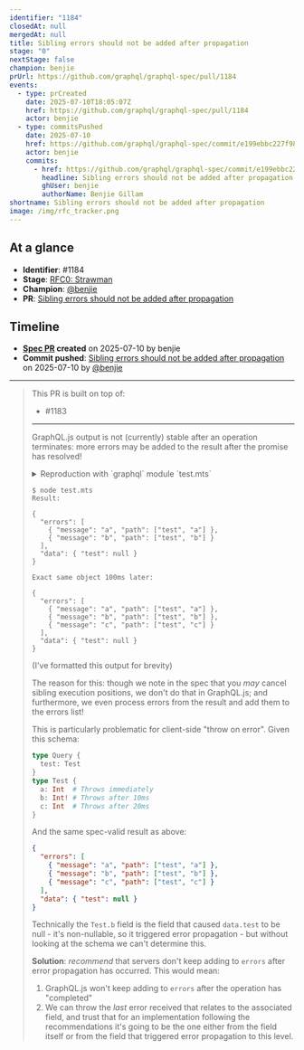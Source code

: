 ```yaml
---
identifier: "1184"
closedAt: null
mergedAt: null
title: Sibling errors should not be added after propagation
stage: "0"
nextStage: false
champion: benjie
prUrl: https://github.com/graphql/graphql-spec/pull/1184
events:
  - type: prCreated
    date: 2025-07-10T18:05:07Z
    href: https://github.com/graphql/graphql-spec/pull/1184
    actor: benjie
  - type: commitsPushed
    date: 2025-07-10
    href: https://github.com/graphql/graphql-spec/commit/e199ebbc227f98d1eb8bd46245e4d51f57e86d28
    actor: benjie
    commits:
      - href: https://github.com/graphql/graphql-spec/commit/e199ebbc227f98d1eb8bd46245e4d51f57e86d28
        headline: Sibling errors should not be added after propagation
        ghUser: benjie
        authorName: Benjie Gillam
shortname: Sibling errors should not be added after propagation
image: /img/rfc_tracker.png
---
```


## At a glance

- **Identifier**: #1184
- **Stage**: [RFC0: Strawman](https://github.com/graphql/graphql-spec/blob/main/CONTRIBUTING.md#stage-0-strawman)
- **Champion**: [@benjie](https://github.com/benjie)
- **PR**: [Sibling errors should not be added after propagation](https://github.com/graphql/graphql-spec/pull/1184)

<!-- BEGIN_CUSTOM_TEXT -->



<!-- END_CUSTOM_TEXT -->

## Timeline

- **[Spec PR](https://github.com/graphql/graphql-spec/pull/1184) created** on 2025-07-10 by benjie
- **Commit pushed**: [Sibling errors should not be added after propagation](https://github.com/graphql/graphql-spec/commit/e199ebbc227f98d1eb8bd46245e4d51f57e86d28) on 2025-07-10 by [@benjie](https://github.com/benjie)

<!-- VERBATIM -->

---

> This PR is built on top of:
> 
> - #1183 
> 
> ---
> 
> GraphQL.js output is not (currently) stable after an operation terminates: more errors may be added to the result after the promise has resolved!
> 
> <details>
> <summary>Reproduction with `graphql` module `test.mts`</summary>
> 
> ```ts
> import type { ExecutionResult } from "graphql";
> import {
>   graphql,
>   GraphQLInt,
>   GraphQLNonNull,
>   GraphQLObjectType,
>   GraphQLSchema,
> } from "graphql";
> 
> const sleep = (ms: number) => new Promise((resolve) => setTimeout(resolve, ms));
> 
> const Test = new GraphQLObjectType({
>   name: "Test",
>   fields: {
>     a: {
>       type: GraphQLInt,
>       async resolve() {
>         await sleep(0);
>         throw new Error(`a`);
>       },
>     },
>     b: {
>       type: new GraphQLNonNull(GraphQLInt),
>       async resolve() {
>         await sleep(10);
>         throw new Error(`b`);
>       },
>     },
>     c: {
>       type: GraphQLInt,
>       async resolve() {
>         await sleep(20);
>         throw new Error(`c`);
>       },
>     },
>   },
> });
> 
> const Query = new GraphQLObjectType({
>   name: "Query",
>   fields: {
>     test: {
>       type: Test,
>       resolve() {
>         return {};
>       },
>     },
>   },
> });
> const schema = new GraphQLSchema({
>   query: Query,
> });
> 
> const result = await graphql({
>   schema,
>   source: `{ test { a b c } }`,
> });
> 
> console.log("Result:");
> console.log();
> console.log(JSON.stringify(result, null, 2));
> await sleep(100);
> console.log();
> console.log("Exact same object 100ms later:");
> console.log();
> console.log(JSON.stringify(result, null, 2));
> ```
> 
> </details>
> 
> ```
> $ node test.mts 
> Result:
> 
> {
>   "errors": [
>     { "message": "a", "path": ["test", "a"] },
>     { "message": "b", "path": ["test", "b"] }
>   ],
>   "data": { "test": null }
> }
> 
> Exact same object 100ms later:
> 
> {
>   "errors": [
>     { "message": "a", "path": ["test", "a"] },
>     { "message": "b", "path": ["test", "b"] },
>     { "message": "c", "path": ["test", "c"] }
>   ],
>   "data": { "test": null }
> }
> ```
> (I've formatted this output for brevity)
> 
> The reason for this: though we note in the spec that you _may_ cancel sibling execution positions, we don't do that in GraphQL.js; and furthermore, we even process errors from the result and add them to the errors list!
> 
> This is particularly problematic for client-side "throw on error". Given this schema:
> 
> ```graphql
> type Query {
>   test: Test
> }
> type Test {
>   a: Int  # Throws immediately
>   b: Int! # Throws after 10ms
>   c: Int  # Throws after 20ms
> }
> ```
> 
> And the same spec-valid result as above:
> 
> ```json
> {
>   "errors": [
>     { "message": "a", "path": ["test", "a"] },
>     { "message": "b", "path": ["test", "b"] },
>     { "message": "c", "path": ["test", "c"] }
>   ],
>   "data": { "test": null }
> }
> ```
> 
> Technically the `Test.b` field is the field that caused `data.test` to be null - it's non-nullable, so it triggered error propagation - but without looking at the schema we can't determine this.
> 
> **Solution**: _recommend_ that servers don't keep adding to `errors` after error propagation has occurred. This would mean:
> 
> 1. GraphQL.js won't keep adding to `errors` after the operation has "completed"
> 2. We can throw the _last_ error received that relates to the associated field, and trust that for an implementation following the recommendations it's going to be the one either from the field itself or from the field that triggered error propagation to this level.
